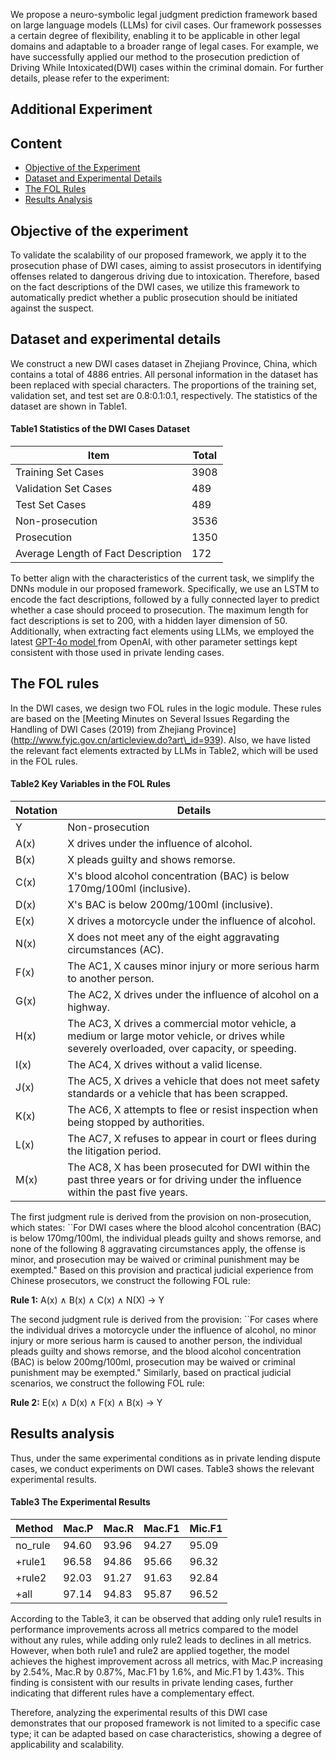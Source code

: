 We propose a neuro-symbolic legal judgment prediction framework based on large language models (LLMs) for civil cases. Our framework possesses a certain degree of flexibility, enabling it to be applicable in other legal domains and adaptable to a broader range of legal cases. For example, we have successfully applied our method to the prosecution prediction of Driving While Intoxicated(DWI) cases within the criminal domain.
For further details, please refer to the experiment:
## Additional Experiment

## Content
- [Objective of the Experiment](#objective-of-the-experiment)
- [Dataset and Experimental Details](#dataset-and-experimental-details)
- [The FOL Rules](#the-fol-rules)
- [Results Analysis](#results-analysis)

## Objective of the experiment
To validate the scalability of our proposed framework, we apply it to the prosecution phase of DWI cases, aiming to assist prosecutors in identifying offenses related to dangerous driving due to intoxication. Therefore, based on the fact descriptions of the DWI cases, we utilize this framework to automatically predict whether a public prosecution should be initiated against the suspect.
## Dataset and experimental details
We construct a new DWI cases dataset in Zhejiang Province, China, which contains a total of 4886 entries. All personal information in the dataset has been replaced with special characters. The proportions of the training set, validation set, and test set are 0.8:0.1:0.1, respectively. The statistics of the dataset are shown in Table1.
#### Table1 Statistics of the DWI Cases Dataset
| Item                              | Total |
|-----------------------------------|-------|
| Training Set Cases                | 3908  |
| Validation Set Cases              | 489   |
| Test Set Cases                    | 489   |
| Non-prosecution                   | 3536  |
| Prosecution                       | 1350  |
| Average Length of Fact Description | 172   |

To better align with the characteristics of the current task, we simplify the DNNs module in our proposed framework. Specifically, we use an LSTM to encode the fact descriptions, followed by a fully connected layer to predict whether a case should proceed to prosecution. The maximum length for fact descriptions is set to 200, with a hidden layer dimension of 50. Additionally, when extracting fact elements using LLMs, we employed the latest [GPT-4o model ](https://openai.com/index/hello-gpt-4o/) from OpenAI, with other parameter settings kept consistent with those used in private lending cases.

## The FOL rules
In the DWI cases, we design two FOL rules in the logic module. These rules are based on the [Meeting Minutes on Several Issues Regarding the Handling of DWI Cases (2019) from Zhejiang Province] (http://www.fyjc.gov.cn/articleview.do?art\_id=939). Also, we have listed the relevant fact elements extracted by LLMs in Table2, which will be used in the FOL rules.
#### Table2 Key Variables in the FOL Rules
| Notation  | Details                                                                 |
|-----------|-------------------------------------------------------------------------|
| Y         | Non-prosecution                                                          |
| A(x)      | X drives under the influence of alcohol.                                |
| B(x)      | X pleads guilty and shows remorse.                                      |
| C(x)      | X's blood alcohol concentration (BAC) is below 170mg/100ml (inclusive). |
| D(x)      | X's BAC is below 200mg/100ml (inclusive).                              |
| E(x)      | X drives a motorcycle under the influence of alcohol.                  |
| N(x)      | X does not meet any of the eight aggravating circumstances (AC).           |
| F(x)      | The AC1, X causes minor injury or more serious harm to another person.  |
| G(x)      | The AC2, X drives under the influence of alcohol on a highway.         |
| H(x)      | The AC3, X drives a commercial motor vehicle, a medium or large motor vehicle, or drives while severely overloaded, over capacity, or speeding. |
| I(x)      | The AC4, X drives without a valid license.                              |
| J(x)      | The AC5, X drives a vehicle that does not meet safety standards or a vehicle that has been scrapped. |
| K(x)      | The AC6, X attempts to flee or resist inspection when being stopped by authorities. |
| L(x)      | The AC7, X refuses to appear in court or flees during the litigation period. |
| M(x)      | The AC8, X has been prosecuted for DWI within the past three years or for driving under the influence within the past five years. |

The first judgment rule is derived from the provision on non-prosecution, which states: ``For DWI cases where the blood alcohol concentration (BAC) is below 170mg/100ml, the individual pleads guilty and shows remorse, and none of the following 8 aggravating circumstances apply, the offense is minor, and prosecution may be waived or criminal punishment may be exempted." Based on this provision and practical judicial experience from Chinese prosecutors, we construct the following FOL rule:

<strong>Rule 1:</strong> A(x) ∧ B(x) ∧ C(x) ∧ N(X) → Y

The second judgment rule is derived from the provision: ``For cases where the individual drives a motorcycle under the influence of alcohol, no minor injury or more serious harm is caused to another person, the individual pleads guilty and shows remorse, and the blood alcohol concentration (BAC) is below 200mg/100ml, prosecution may be waived or criminal punishment may be exempted." Similarly, based on practical judicial scenarios, we construct the following FOL rule:

<strong>Rule 2:</strong> E(x) ∧ D(x) ∧ F(x) ∧ B(x) → Y

## Results analysis
Thus, under the same experimental conditions as in private lending dispute cases, we conduct experiments on DWI cases. Table3 shows the relevant experimental results.
#### Table3 The Experimental Results

| Method   | Mac.P | Mac.R | Mac.F1 | Mic.F1 |
|----------|-------|-------|--------|--------|
| no_rule  | 94.60 | 93.96 | 94.27  | 95.09  |
| +rule1   | 96.58 | 94.86 | 95.66  | 96.32  |
| +rule2   | 92.03 | 91.27 | 91.63  | 92.84  |
| +all     | 97.14 | 94.83 | 95.87  | 96.52  |


According to the Table3, it can be observed that adding only rule1 results in performance improvements across all metrics compared to the model without any rules, while adding only rule2 leads to declines in all metrics. However, when both rule1 and rule2 are applied together, the model achieves the highest improvement across all metrics, with Mac.P increasing by 2.54%, Mac.R by 0.87%, Mac.F1 by 1.6%, and Mic.F1 by 1.43%. This finding is consistent with our results in private lending cases, further indicating that different rules have a complementary effect. 

Therefore, analyzing the experimental results of this DWI case demonstrates that our proposed framework is not limited to a specific case type; it can be adapted based on case characteristics, showing a degree of applicability and scalability.
